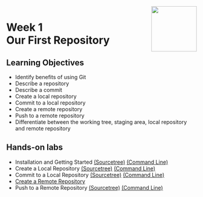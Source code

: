<a href="../">
  <img src="/img/Version_Control_with_Git_logo.avif" width="120" align="right">
</a>

# Week 1 <br> Our First Repository

## Learning Objectives
- Identify benefits of using Git
- Describe a repository
- Describe a commit
- Create a local repository
- Commit to a local repository
- Create a remote repository
- Push to a remote repository
- Differentiate between the working tree, staging area, local repository and remote repository

## Hands-on labs
- Installation and Getting Started [(Sourcetree)](./Labs/lab3_1_02a_sourcetree_installation.pdf) [(Command Line)](./Labs/lab3_1_02b_cli_installation.pdf)
- Create a Local Repository [(Sourcetree)](./Labs/lab3_1_03a_sourcetree_create_local.pdf) [(Command Line)](./Labs/lab3_1_03b_cli_create_local.pdf)
- Commit to a Local Repository [(Sourcetree)](./Labs/lab3_1_04a_sourcetree_commit.pdf) [(Command Line)](./Labs/lab3_1_04b_cli_commit.pdf)
- [Create a Remote Repository](./Labs/lab3_1_05_create_remote.pdf)
- Push to a Remote Repository [(Sourcetree)](./Labs/lab3_1_06a_sourcetree_push.pdf) [(Command Line)](./Labs/lab3_1_06b_cli_push.pdf)
